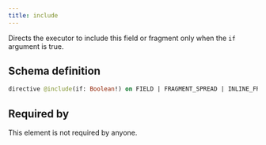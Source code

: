 ```yaml
---
title: include
---
```


<p>Directs the executor to include this field or fragment only when the <code>if</code> argument is true.</p>


## Schema definition
```graphql
directive @include(if: Boolean!) on FIELD | FRAGMENT_SPREAD | INLINE_FRAGMENT
```
## Required by
This element is not required by anyone.
